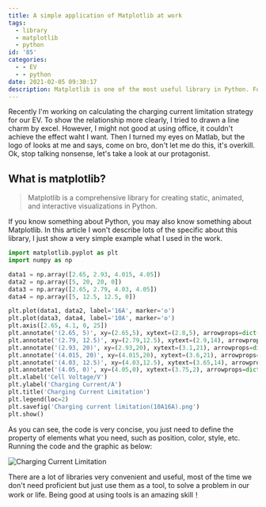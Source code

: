 ```yaml
---
title: A simple application of Matplotlib at work
tags:
  - library
  - matplotlib
  - python
id: '85'
categories:
  - - EV
  - - python
date: 2021-02-05 09:30:17
description: Matplotlib is one of the most useful library in Python. For professional fields, it can be used for scientific calculations; In daily use, it can easily help you realize data visualization. It will greatly improve work efficiency as long as you can master some simple grammar about it. 
---
```


Recently I'm working on calculating the charging current limitation strategy for our EV. To show the relationship more clearly, I tried to drawn a line charm by excel. However, I might not good at using office, it couldn't achieve the effect waht I want. Then I turned my eyes on Matlab, but the logo of looks at me and says, come on bro, don't let me do this, it's overkill. Ok, stop talking nonsense, let's take a look at our protagonist.

## What is matplotlib?

> Matplotlib is a comprehensive library for creating static, animated, and interactive visualizations in Python.

If you know something about Python, you may also know something about Matplotlib. In this article I won't describe lots of the specific about this library, I just show a very simple example what I used in the work.

```python
import matplotlib.pyplot as plt
import numpy as np

data1 = np.array([2.65, 2.93, 4.015, 4.05])
data2 = np.array([5, 20, 20, 0])
data3 = np.array([2.65, 2.79, 4.03, 4.05])
data4 = np.array([5, 12.5, 12.5, 0])

plt.plot(data1, data2, label='16A', marker='o')
plt.plot(data3, data4, label='10A', marker='o')
plt.axis([2.65, 4.1, 0, 25])
plt.annotate('(2.65, 5)', xy=(2.65,5), xytext=(2.8,5), arrowprops=dict(width=0.2,headwidth=3,facecolor='black',shrink=0.1))
plt.annotate('(2.79, 12.5)', xy=(2.79,12.5), xytext=(2.9,14), arrowprops=dict(width=0.2,headwidth=3,facecolor='black',shrink=0.1))
plt.annotate('(2.93, 20)', xy=(2.93,20), xytext=(3.1,21), arrowprops=dict(width=0.2,headwidth=3,facecolor='black',shrink=0.1))
plt.annotate('(4.015, 20)', xy=(4.015,20), xytext=(3.6,21), arrowprops=dict(width=0.2,headwidth=3,facecolor='black',shrink=0.1))
plt.annotate('(4.03, 12.5)', xy=(4.03,12.5), xytext=(3.65,14), arrowprops=dict(width=0.2,headwidth=3,facecolor='black',shrink=0.1))
plt.annotate('(4.05, 0)', xy=(4.05,0), xytext=(3.75,2), arrowprops=dict(width=0.2,headwidth=3,facecolor='black',shrink=0.1))
plt.xlabel('Cell Voltage/V')
plt.ylabel('Charging Current/A')
plt.title('Charging Current Limitation')
plt.legend(loc=2)
plt.savefig('Charging current limitation(10A16A).png')
plt.show()
```

As you can see, the code is very concise, you just need to define the property of elements what you need, such as position, color, style, etc. Running the code and the graphic as below:

![Charging Current Limitation](https://www.niceying.com/wp-content/uploads/2021/02/Charging-current-limitation10A16A.png)

There are a lot of libraries very convenient and useful, most of the time we don't need proficient but just use them as a tool, to solve a problem in our work or life. Being good at using tools is an amazing skill！
